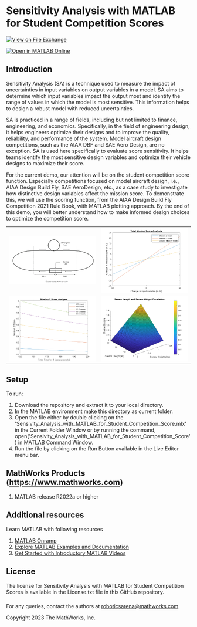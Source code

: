 # Sensitivity Analysis with MATLAB for Student Competition Scores

[![View <File Exchange Title> on File Exchange](https://www.mathworks.com/matlabcentral/images/matlab-file-exchange.svg)](https://www.mathworks.com/matlabcentral/fileexchange/####-file-exchange-title)  

[![Open in MATLAB Online](https://www.mathworks.com/images/responsive/global/open-in-matlab-online.svg)](https://matlab.mathworks.com/open/github/v1?repo=khush1008/sensitivity-analysis-with-matlab-for-student-competition-score)
<!-- Add this icon to the README if this repo also appears on File Exchange via the "Connect to GitHub" feature --> 



## Introduction

Sensitivity Analysis (SA) is a technique used to measure the impact of uncertainties in input variables on output variables in a model. SA aims to determine which input variables impact the output most and identify the range of values in which the model is most sensitive. This information helps to design a robust model with reduced uncertainties. 

SA is practiced in a range of fields, including but not limited to finance, engineering, and economics. Specifically, in the field of engineering design, it helps engineers optimize their designs and to improve the quality, reliability, and performance of the system. Model aircraft design competitions, such as the AIAA DBF and SAE Aero Design, are no exception. SA is used here specifically to evaluate score sensitivity. It helps teams identify the most sensitive design variables and optimize their vehicle designs to maximize their score.

For the current demo, our attention will be on the student competition score function. Especially competitions focused on model aircraft design, i.e., AIAA Design Build Fly, SAE AeroDesign, etc., as a case study to investigate how distinctive design variables affect the mission score. To demonstrate this, we will use the scoring function, from the AIAA Design Build Fly Competition 2021 Rule Book, with MATLAB plotting approach. By the end of this demo, you will better understand how to make informed design choices to optimize the competition score.


<table>
<tr>
<td> <img src="images/Course Layout.png" alt="Course Layout" style="width: 250px;"/> </td>
<td> <img src="images/Total_Mission_Score_Analysis.png" alt="Total Mission Score Analysis" style="width: 250px;"/> </td>
</tr>
<tr>
<td> <img src="images/Mission_2_Score_Analysis.png" alt="Mission-2 Score Analysis" style="width: 250px;"/> </td>
<td> <img src="images/Mission_3_SensorLength_and_SensorWeight.png" alt="Mission 3: Sensor Length vs Sensor Weight" style="width: 250px;"/> </td>
</tr>
</table>




<!--- If your project includes a visualation or any images or an App please include a screenshot in this README --->

## Setup
To run: 
1. Download the repository and extract it to your local directory. 
2. In the MATLAB environment make this directory as current folder. 
3. Open the file either by double clicking on the  'Sensivity_Analysis_with_MATLAB_for_Student_Competition_Score.mlx' in the Current Folder Window or by running  the command, open('Sensivity_Analysis_with_MATLAB_for_Student_Competition_Score')  in MATLAB Command Window.
4. Run the file by clicking on the Run Button available in the Live Editor menu bar. 


## MathWorks Products (https://www.mathworks.com)
<!--- Make sure you have a License.txt within your Repo --->
1. MATLAB release R2022a or higher


## Additional resources
Learn MATLAB with following resources
1. [MATLAB Onramp](https://matlabacademy.mathworks.com/details/matlab-onramp/gettingstarted)
2. [Explore MATLAB Examples and Documentation](https://in.mathworks.com/help/matlab/getting-started-with-matlab.html)
3. [Get Started with Introductory MATLAB Videos](https://in.mathworks.com/videos.html#matlabgetstarted)

## License
<!--- Make sure you have a License.txt within your Repo --->

The license for Sensitivity Analysis with MATLAB for Student Competition Scores is available in the License.txt file in this GitHub repository.






### 


For any queries, contact the authors at roboticsarena@mathworks.com
<!--- Make sure you have a License.txt within your Repo --->




<!--- Make sure you have a License.txt within your Repo --->
Copyright 2023 The MathWorks, Inc.



